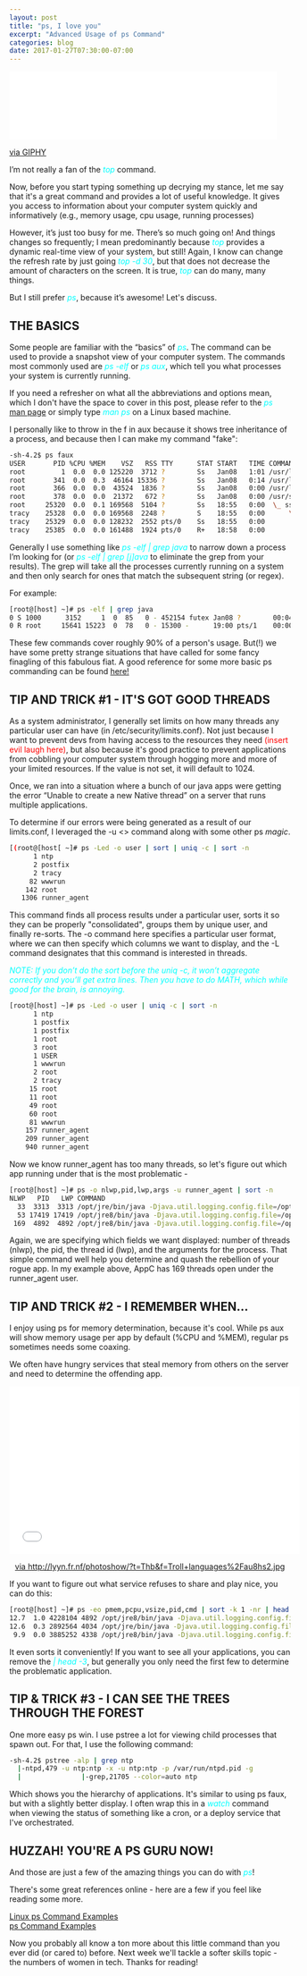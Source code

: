 ```yaml
---
layout: post
title: "ps, I love you"
excerpt: "Advanced Usage of ps Command"
categories: blog
date: 2017-01-27T07:30:00-07:00
---
```


<iframe src="//giphy.com/embed/vrKNvQCPLdWms" width="480" height="122" frameBorder="0" class="giphy-embed" allowFullScreen></iframe><p><a href="http://giphy.com/gifs/ps-vrKNvQCPLdWms">via GIPHY</a></p>

I’m not really a fan of the <font color="cyan"><i>top</i></font> command.  

Now, before you start typing something up decrying my stance, let me say that it's a great command and provides a lot of useful knowledge.  It gives you access to information about your computer system quickly and informatively (e.g., memory usage, cpu usage, running processes)

However, it’s just too busy for me.  There’s so much going on!  And things changes so frequently; I mean predominantly because <font color="cyan"><i>top</i></font> provides a dynamic real-time view of your system, but still!  Again, I know can change the refresh rate by just going <font color="cyan"><i>top -d 30</i></font>, but that does not decrease the amount of characters on the screen.  It is true, <font color="cyan"><i>top</i></font> can do many, many things.

But I still prefer <font color="cyan"><i>ps</i></font>, because it’s awesome!  Let's discuss.


<h2>THE BASICS</h2>

Some people are familiar with the “basics” of <font color="cyan"><i>ps</i></font>.  The command can be used to provide a snapshot view of your computer system.  The commands most commonly used are <font color="cyan"><i>ps -elf</i></font> or <font color="cyan"><i>ps aux</i></font>, which tell you what processes your system is currently running.

If you need a refresher on what all the abbreviations and options mean, which I don't have the space to cover in this post, please refer to the <font color="cyan"><i>ps</i></font> <a href="https://linux.die.net/man/1/ps">man page</a> or simply type <font color="cyan"><i>man ps</i></font> on a Linux based machine.

I personally like to throw in the f in aux because it shows tree inheritance of a process, and because then I can make my command "fake":


```bash
-sh-4.2$ ps faux
USER       PID %CPU %MEM    VSZ   RSS TTY      STAT START   TIME COMMAND
root         1  0.0  0.0 125220  3712 ?        Ss   Jan08   1:01 /usr/lib/systemd/systemd --switche
root       341  0.0  0.3  46164 15336 ?        Ss   Jan08   0:14 /usr/lib/systemd/systemd-journald
root       366  0.0  0.0  43524  1836 ?        Ss   Jan08   0:00 /usr/lib/systemd/systemd-udevd
root       378  0.0  0.0  21372   672 ?        Ss   Jan08   0:00 /usr/sbin/rpc.idmapd
root     25320  0.0  0.1 169568  5104 ?        Ss   18:55   0:00  \_ sshd: tracy [priv]
tracy    25328  0.0  0.0 169568  2248 ?        S    18:55   0:00      \_ sshd: tracy@pts/0
tracy    25329  0.0  0.0 128232  2552 pts/0    Ss   18:55   0:00          \_ -sh
tracy    25385  0.0  0.0 161488  1924 pts/0    R+   18:58   0:00              \_ ps faux
```
Generally I use something like <font color="cyan"><i>ps -elf | grep java</i></font> to narrow down a process I’m looking for (or <font color="cyan"><i>ps -elf | grep [j]ava</i></font> to eliminate the grep from your results).  The grep will take all the processes currently running on a system and then only search for ones that match the subsequent string (or regex). 

For example:

```bash
[root@[host] ~]# ps -elf | grep java
0 S 1000      3152     1  0  85   0 - 452154 futex Jan08 ?        00:04:45 /opt/jre8/bin/java
0 R root     15641 15223  0  78   0 - 15300 -      19:00 pts/1    00:00:00 grep --color=auto java
```

These few commands cover roughly 90% of a person's usage.  But(!) we have some pretty strange situations that have called for some fancy finagling of this fabulous fiat.  A good reference for some more basic ps commanding can be found <a href="http://www.binarytides.com/linux-ps-command/">here!</a>


<h2>TIP AND TRICK #1 - IT'S GOT GOOD THREADS</h2>

As a system administrator, I generally set limits on how many threads any particular user can have (in /etc/security/limits.conf).  Not just because I want to prevent devs from having access to the resources they need <font color="red">(insert evil laugh here)</font>, but also because it's good practice to prevent applications from cobbling your computer system through hogging more and more of your limited resources.  If the value is not set, it will default to 1024.

Once, we ran into a situation where a bunch of our java apps were getting the error “Unable to create a new Native thread” on a server that runs multiple applications.

To determine if our errors were being generated as a result of our limits.conf,  I leveraged the -u <<username>> command along with some other ps *magic*.

```bash
[(root@[host[ ~]# ps -Led -o user | sort | uniq -c | sort -n
      1 ntp
      2 postfix
      2 tracy
     82 wwwrun
    142 root
   1306 runner_agent
```

This command finds all process results under a particular user,  sorts it so they can be properly "consolidated", groups them by unique user, and finally re-sorts.  The -o command here specifies a particular user format, where we can then specify which columns we want to display, and the -L command designates that this command is interested in threads.

<font color="cyan"><i>NOTE: If you don’t do the sort before the uniq -c, it won’t aggregate correctly and you’ll get extra lines.  Then you have to do MATH, which while good for the brain, is annoying.</i></font>

```bash
[root@[host] ~]# ps -Led -o user | uniq -c | sort -n
      1 ntp
      1 postfix
      1 postfix
      1 root
      3 root
      1 USER
      1 wwwrun
      2 root
      2 tracy
     15 root
     11 root
     49 root
     60 root
     81 wwwrun
    157 runner_agent
    209 runner_agent
    940 runner_agent
```

Now we know runner_agent has too many threads, so let's figure out which app running under that is the most problematic -

```bash
[root@[host] ~]# ps -o nlwp,pid,lwp,args -u runner_agent | sort -n
NLWP   PID   LWP COMMAND
  33  3313  3313 /opt/jre/bin/java -Djava.util.logging.config.file=/opt/AppA…
  53 17419 17419 /opt/jre8/bin/java -Djava.util.logging.config.file=/opt/AppB….
 169  4892  4892 /opt/jre8/bin/java -Djava.util.logging.config.file=/opt/AppC…
```

Again, we are specifying which fields we want displayed: number of threads (nlwp), the pid, the thread id (lwp), and the arguments for the process.  That simple command well help you determine and quash the rebellion of your rogue app.  In my example above, AppC has 169 threads open under the runner_agent user.

<h2>TIP AND TRICK #2 - I REMEMBER WHEN...</h2>

I enjoy using ps for memory determination, because it's cool.  While ps aux will show memory usage per app by default (%CPU and %MEM), regular ps sometimes needs some coaxing.

We often have hungry services that steal memory from others on the server and need to determine the offending app.
<center><iframe src="//lyyn.fr.nf/photoshow/?t=Thb&f=Troll+languages%2Fau8hs2.jpg" width="520" height="300" frameBorder="0" allowFullScreen></iframe><p><a href="http://lyyn.fr.nf/photoshow/?t=Thb&f=Troll+languages%2Fau8hs2.jpg">via http://lyyn.fr.nf/photoshow/?t=Thb&f=Troll+languages%2Fau8hs2.jpg
</a></p></center>

If you want to figure out what service refuses to share and play nice, you can do this:

```bash
[root@[host] ~]# ps -eo pmem,pcpu,vsize,pid,cmd | sort -k 1 -nr | head -3
12.7  1.0 4228104 4892 /opt/jre8/bin/java -Djava.util.logging.config.file=/opt/AppA…
12.6  0.3 2892564 4034 /opt/jre/bin/java -Djava.util.logging.config.file=/opt/AppB
 9.9  0.0 3885252 4338 /opt/jre8/bin/java -Djava.util.logging.config.file=/opt/AppC
```

It even sorts it conveniently!  If you want to see all your applications, you can remove the <font color="cyan"><i>| head -3</i></font>, but generally you only need the first few to determine the problematic application.

<h2>TIP & TRICK #3 - I CAN SEE THE TREES THROUGH THE FOREST</h2>

One more easy ps win.  I use pstree a lot for viewing child processes that spawn out.  For that, I use the following command:

```bash
-sh-4.2$ pstree -alp | grep ntp
  |-ntpd,479 -u ntp:ntp -x -u ntp:ntp -p /var/run/ntpd.pid -g
  |               |-grep,21705 --color=auto ntp
```

Which shows you the hierarchy of applications.  It's similar to using ps faux, but with a slightly better display.  I often wrap this in a <font color="cyan"><i>watch</i></font> command when viewing the status of something like a cron, or a deploy service that I've orchestrated.


<h2>HUZZAH!  YOU'RE A PS GURU NOW!</h2>

And those are just a few of the amazing things you can do with <font color="cyan"><i>ps</i></font>!  

There's some great references online - here are a few if you feel like reading some more.

<a href="http://linoxide.com/how-tos/linux-ps-command-examples/">Linux ps Command Examples</a><br>
<a href="http://www.thegeekstuff.com/2011/04/ps-command-examples">ps Command Examples</a>


Now you probably all know a ton more about this little command than you ever did (or cared to) before.  Next week we'll tackle a softer skills topic - the numbers of women in tech.  Thanks for reading!
